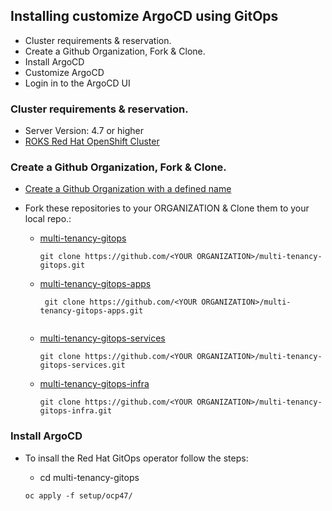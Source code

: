 ## Installing customize ArgoCD using GitOps

- Cluster requirements & reservation.
- Create a Github Organization, Fork & Clone.
- Install ArgoCD
- Customize ArgoCD
- Login in to the ArgoCD UI

### Cluster requirements & reservation.

- Server Version: 4.7 or higher
- [ROKS Red Hat OpenShift Cluster](https://techzone.ibm.com/my/reservations/create/60da20f935e6ac001f1c4086)

### Create a Github Organization, Fork & Clone.

- [Create a Github Organization with a defined name](https://docs.github.com/en/organizations/collaborating-with-groups-in-organizations/creating-a-new-organization-from-scratch)

- Fork these repositories to your ORGANIZATION & Clone them to your local repo.:
    - [multi-tenancy-gitops](https://github.com/cloud-native-toolkit/multi-tenancy-gitops)
       ``` 
       git clone https://github.com/<YOUR ORGANIZATION>/multi-tenancy-gitops.git
       
       ```    
    - [multi-tenancy-gitops-apps](https://github.com/cloud-native-toolkit-demos/multi-tenancy-gitops-apps)
        ```
         git clone https://github.com/<YOUR ORGANIZATION>/multi-tenancy-gitops-apps.git 
         
         ```
    - [multi-tenancy-gitops-services](https://github.com/cloud-native-toolkit/multi-tenancy-gitops-services)
        ``` 
        git clone https://github.com/<YOUR ORGANIZATION>/multi-tenancy-gitops-services.git
        
        ```
    - [multi-tenancy-gitops-infra](https://github.com/cloud-native-toolkit/multi-tenancy-gitops-infra)   
        ```
        git clone https://github.com/<YOUR ORGANIZATION>/multi-tenancy-gitops-infra.git
       
        ```
### Install ArgoCD 
- To insall the Red Hat GitOps operator follow the steps:

    - cd multi-tenancy-gitops
    ```
    oc apply -f setup/ocp47/
    
    ```
